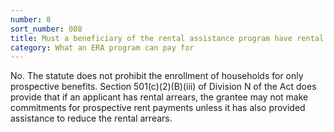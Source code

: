 ```yaml
---
number: 8
sort_number: 008
title: Must a beneficiary of the rental assistance program have rental arrears?
category: What an ERA program can pay for
---
```


No. The statute does not prohibit the enrollment of households for only prospective benefits. Section 501(c)(2)(B)(iii) of Division N of the Act does provide that if an applicant has rental arrears, the grantee may not make commitments for prospective rent payments unless it has also provided assistance to reduce the rental arrears.
